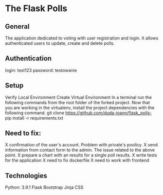# The Flask Polls 

## General 
The application dedicated to voting with user registration and login. 
It allows authenticated users to update, create and delete polls. 

## Authentication 

login: test123
password: testowanie 

## Setup 

Verify Local Environment
Create Virtual Environment
In a terminal run the following commands from the root folder of the forked project.
Now that you are working in the virtualenv, install the project dependencies with the following command.
git clone  https://github.com/duda-joann/flask_polls-
pip install -r requirements.txt


## Need to fix: 
X confirmation of the user's account. Problem with private's poolicy. 
X send information from contact form to the admin.  The issue related to the above point. 
X prepare a chart with an results for a single poll results. 
X write tests for the application 
X need to fix dockerfile 
X need to work with frontend 

## Technologies 
Python: 3.9.1
Flask 
Bootstrap 
Jinja 
CSS 




